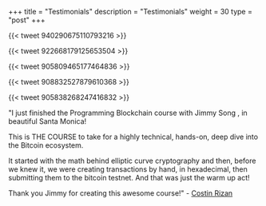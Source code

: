 +++
title = "Testimonials"
description = "Testimonials"
weight = 30
type = "post"
+++


{{< tweet 940290675110793216 >}}

{{< tweet 922668179125653504 >}}

{{< tweet 905809465177464836 >}}

{{< tweet 908832527879610368 >}}

{{< tweet 905838268247416832 >}}


"I just finished the Programming Blockchain course with Jimmy Song , in beautiful Santa Monica! 

This is THE COURSE to take for a highly technical, hands-on, deep dive into the Bitcoin ecosystem.

It started with the math behind elliptic curve cryptography and then, before we knew it, we were creating transactions by hand, in hexadecimal, then submitting them to the bitcoin testnet. And that was just the warm up act!

Thank you Jimmy for creating this awesome course!" - [Costin Rizan](https://www.linkedin.com/feed/update/urn:li:activity:6324855226700435456/)
